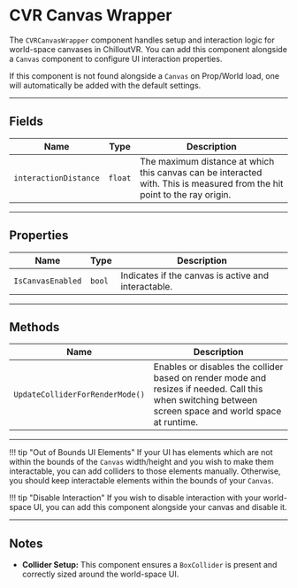 ﻿# CVR Canvas Wrapper <div class="whitelisted" data-list="WP"></div>

The `CVRCanvasWrapper` component handles setup and interaction logic for world-space canvases in ChilloutVR. 
You can add this component alongside a `Canvas` component to configure UI interaction properties.

If this component is not found alongside a `Canvas` on Prop/World load, one will automatically be added with the default settings.

---

## Fields

| Name                  | Type    | Description                                                                                                              |
|-----------------------|---------|--------------------------------------------------------------------------------------------------------------------------|
| `interactionDistance` | `float` | The maximum distance at which this canvas can be interacted with. This is measured from the hit point to the ray origin. |

---

## Properties

| Name             | Type     | Description                                              |
|------------------|----------|----------------------------------------------------------|
| `IsCanvasEnabled`| `bool`   | Indicates if the canvas is active and interactable.      |

---

## Methods

| Name                           | Description                                                                   |
|--------------------------------|-------------------------------------------------------------------------------|
| `UpdateColliderForRenderMode()`| Enables or disables the collider based on render mode and resizes if needed. Call this when switching between screen space and world space at runtime. |

---

!!! tip "Out of Bounds UI Elements"
    If your UI has elements which are not within the bounds of the `Canvas` width/height and you wish to make them interactable, you can add colliders to those elements manually.
    Otherwise, you should keep interactable elements within the bounds of your `Canvas`.

!!! tip "Disable Interaction"
    If you wish to disable interaction with your world-space UI, you can add this component alongside your canvas and disable it.

--- 

## Notes

- **Collider Setup:** This component ensures a `BoxCollider` is present and correctly sized around the world-space UI.